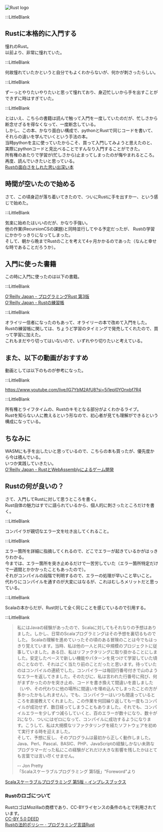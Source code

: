 
![Rust logo](/img/rust-logo-512x512.png)  

:::LittleBlank  

## Rustに本格的に入門する    

憧れのRust。  
以前より、非常に憧れていた。  

:::LittleBlank  

何故憧れていたかというと自分でもよくわからないが、何かが刺さったらしい。  

:::LittleBlank  

ずーっとやりたいやりたいと思って憧れており、身辺忙しいから手を出すことができずに時はすぎていた。  

:::LittleBlank  

とはいえ、こちらの書籍は読んで触って入門を一度していたのだが、忙しさから断念せざるを得なくなって、一度断念している。  
しかし、この本、かなり面白い構成で、pythonとRustで同じコードを書いて、それらの違いを学んでいくという手法の本。  
当時pythonを主に使っていたからこそ、買って入門してみようと思えたのと、実際にpythonコードと見比べることですんなり入門することができた。  
所有権のあたりで学習が(忙しさから)止まってしまったのが悔やまれるところ。  
再度、読んでいきたいと思っている。  
[Rustの面白さをしれた思い出深い本](https://www.socym.co.jp/book/1351)  

## 時間が空いたので始める  

さて、この頃身辺が落ち着いてきたので、ついにRustに手を出すかー、という感じで始めた。  

:::LittleBlank  

気楽に始めたはいいのだが、かなり手強い。  
他の作業(RecursionCSの課題)と同時並行してやる予定だったが、 Rustの学習にかかりっきりになってしまった。  
そして、朝から晩までRustのことを考えて4ヶ月かかるのであった（なんと幸せな時であることだろうか）。  

## 入門に使った書籍  

この時に入門に使ったのは以下の書籍。  

:::LittleBlank  

[O'Reilly Japan - プログラミングRust 第3版](https://www.oreilly.co.jp/books/9784873119786/)  
[O'Reilly Japan - Rustの練習帳](https://www.oreilly.co.jp/books/9784814400584/)  

:::LittleBlank  

オライリー信者になったのもあって、オライリーの本で改めて入門をした。  
Rustの練習帳に関しては、ちょうど学習のタイミングで発売してくれたので、買って学習に加えた。  
これもまだやり切ってはいないので、いずれやり切りたいと考えている。  

## また、以下の動画がおすすめ    

動画としては以下のものが参考になった。  

:::LittleBlank  

https://www.youtube.com/live/lG7YbM2AfU8?si=5i1epl0YOnxbf7R4  

:::LittleBlank  

所有権とライフタイムの、Rustのキモとなる部分がよくわかるライブ。    
Rustを知らない人に教えるという形なので、初心者が見ても理解ができるという構成になっている。    

## ちなみに  

WASMにも手を出したいと思っているので、こちらの本も買ったが、優先度から今は積んでいる。  
いつか実践していきたい。  
[O'Reilly Japan - RustとWebAssemblyによるゲーム開発](https://www.oreilly.co.jp/books/9784814400393/)  

## Rustの何が良いの？  

さて、入門してRustに対して思うところを書く。  
Rust自体の魅力はすでに語られているから、個人的に刺さったところだけを書く。  

:::LittleBlank  

コンパイラが親切なエラー文を吐き出してくれること。  

:::LittleBlank  

エラー箇所を詳細に指摘してくれるので、どこでエラーが起きているかがはっきりわかる。  
今までは、エラー箇所を突き止めるだけで一苦労していた（エラー箇所特定だけで一週間とかかかったこともあったので）。  
それがコンパイルの段階で判明するので、エラーの処理が早いこと早いこと。  
代わりにコンパイルを通すのが大変にはなるが、これはむしろメリットだと思っている。  

:::LittleBlank  

Scalaの本からだが、Rust対して全く同じことを感じているので引用する。  

:::LittleBlank  

> 私にはJavaの経験があったので、Scalaに対してもそれなりの予想はありました。しかし、日常のScalaプログラミングはその予想を裏切るものでした。 Scalaの理解を進めていったその頃のある冒険のことは今でもはっきり覚えています。当時、私は他の一人と共に中規模のプロジェクトに従事していました。ある日、私はリファクタリングに取り掛かることにしました。安定したペースで新しい機能やパターンを見つけて学習していた頃のことなので、それはごく当たり前のことだったと思います。待っていたのはコンパイルの連続でした。コンパイラーは毎回行番号付きで山のようなエラーを返してきました。そのたびに、私は言われた行番号に飛び、何がまずかったのかを突き止め、コードを書き換えて間違いを直しました（いや、その代わりに他の場所に間違いを埋め込んでしまったことの方が多かったかもしれません）。でも、コンパイラーはいつも間違っているところを直接教えてくれました。この作業を何回繰り返しても一度もコンパイルが成功せず、数日経ってしまうこともありました。それでも、コンパイルエラーを少しずつ減らしていくと、百のエラーが数十になり、数十が2になり、ついにはゼロになって、コンパイルに成功するようになります。こうして、私は大規模なリファクタリングを経たソフトウェアを初めて実行する時を迎えました。    
> そして、予想に反し、そのプログラムは最初から正しく動作しました。Java、Perl、Pascal、BASIC、PHP、JavaScriptの経験しかない未熟なプログラマーだった私にこの経験がどれだけ大きな影響を残したかはとても言葉では言い尽くせません。    
>   
> -- Jon Pretty    
> 「Scalaスケーラブルプログラミング 第5版」"Foreword"より     

[Scalaスケーラブルプログラミング 第5版 - インプレスブックス](https://book.impress.co.jp/books/1119101190)  

### Rustのロゴについて  


RustロゴはMozillaの商標であり、CC-BYライセンスの条件のもとで利用されています。  
[CC-BY 5.0 DEED](https://creativecommons.org/licenses/by/4.0/deed.ja)  
[Rustの法的ポリシー · プログラミング言語Rust](https://prev.rust-lang.org/ja-JP/legal.html)  